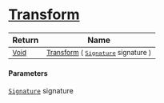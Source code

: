 # [Transform](./FilterPoints-100663755.md)



| Return | Name | 
| --- | --- | 
| <sub>[Void](https://docs.microsoft.com/en-us/dotnet/api/System.Void)</sub>| <sub>[Transform](./FilterPoints-100663755.md) ( [`Signature`](./../../../../Signature.md) signature )</sub>| <br>


#### Parameters
[`Signature`](./../../../../Signature.md) signature